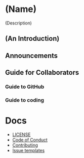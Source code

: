 # (Name)
(Description)

<!-- ![preview](https://github.com/htnminh/python-template/blob/main/docs/preview.png)
-->

## (An Introduction)


## Announcements


## Guide for Collaborators

### Guide to GitHub



### Guide to coding



# Docs
- [LICENSE]()
- [Code of Conduct]()
- [Contributing]()
- [Issue templates]()

